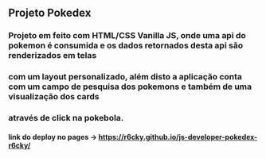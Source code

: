 ## Projeto Pokedex

### Projeto em feito com HTML/CSS Vanilla JS, onde uma api do pokemon é consumida e os dados retornados desta api são renderizados em telas
### com um layout personalizado, além disto a aplicação conta com um campo de pesquisa dos pokemons e também de uma visualização dos cards
### através de click na pokebola. 
#### link do deploy no pages ->  https://r6cky.github.io/js-developer-pokedex-r6cky/
